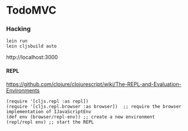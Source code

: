 # TodoMVC

### Hacking


```
lein run
lein cljsbuild auto
```

http://localhost:3000


#### REPL


https://github.com/clojure/clojurescript/wiki/The-REPL-and-Evaluation-Environments

```
(require '[cljs.repl :as repl])
(require '[cljs.repl.browser :as browser])  ;; require the browser implementation of IJavaScriptEnv
(def env (browser/repl-env)) ;; create a new environment
(repl/repl env) ;; start the REPL
```